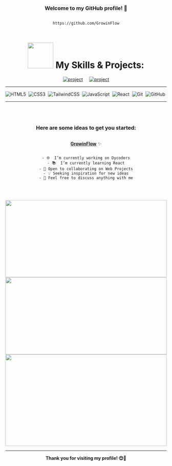 
<div style="text-align: center; display: flex; flex-direction: column; justify-content: center;"  align="center">

###  Welcome to my GitHub profile! 🌟

    https://github.com/GrowinFlow

# <img src="https://media.giphy.com/media/WUlplcMpOCEmTGBtBW/giphy.gif" width="80">  My Skills & Projects:
</div>


<div style="text-align: center; display: flex; justify-content: center; gap: 20px;"  align="center">
    <a href="https://e-bag.vercel.app/" target="_blank">
        <img alt="project" src="https://img.shields.io/badge/e-bag%20-%2320232a.svg?&style=for-the-badge&logo=e-bag&logoColor=white"/>
</a>
<a href="https://cashzap.netlify.app/" target="_blank">
        <img alt="project" src="https://img.shields.io/badge/Cash-Zap%20-%2320232a.svg?&style=for-the-badge&logo=Cash-Zap&logoColor=white"/>
    </a>

</div>
  <hr/>
<div style="display: flex; flex-wrap: wrap; gap: 8px;" align="center">
  <img alt="HTML5" src="https://img.shields.io/badge/html5%20-%23E34F26.svg?&style=for-the-badge&logo=html5&logoColor=white"/>
  <img alt="CSS3" src="https://img.shields.io/badge/css3%20-%231572B6.svg?&style=for-the-badge&logo=css3&logoColor=white"/>
  <img alt="TailwindCSS" src="https://img.shields.io/badge/tailwindcss-%2338B2AC.svg?style=for-the-badge&logo=tailwind-css&logoColor=white" />


  <img alt="JavaScript" src="https://img.shields.io/badge/javascript%20-%23323330.svg?&style=for-the-badge&logo=javascript&logoColor=%23F7DF1E"/>
  <img alt="React" src="https://img.shields.io/badge/react%20-%2320232a.svg?&style=for-the-badge&logo=react&logoColor=%2361DAFB"/>


   <img alt="Git" src="https://img.shields.io/badge/git%20-%23F05033.svg?&style=for-the-badge&logo=git&logoColor=white"/>
  <img alt="GitHub" src="https://img.shields.io/badge/github%20-%23121011.svg?&style=for-the-badge&logo=github&logoColor=white"/>

</div>
<hr/>
<br />
 
<br />
 



<div style="text-align: center; display: flex; flex-direction: column; justify-content: center;"  align="center">

  ###      Here are some ideas to get you started:

    
**[GrowinFlow](https://github.com/GrowinFlow)** ✨ 

    - 🌐  I’m currently working on Dycoders
    - 📚  I’m currently learning React
    - 🤝 Open to collaborating on Web Projects
    - 💡 Seeking inspiration for new ideas
    - 💬 Feel free to discuss anything with me
</div>

<br />
 
<br />
 


<p align="center">
<a href="https://github.com/GrowinFlow">
  <img height="240em" width="100%" src="https://github-readme-stats-eight-theta.vercel.app/api?username=GrowinFlow&show_icons=true&theme=algolia&include_all_commits=true&count_private=true"/>
    <br>
 <img height="240em" width="100%" src="https://github-readme-streak-stats.herokuapp.com/?user=GrowinFlow&theme=algolia"/>
 <br/> 
 <img height="285em" width="100%" src="https://github-readme-stats.vercel.app/api/top-langs/?username=GrowinFlow&layout=compact&theme=algolia"/> 


</a>

</p>
<hr/>
<div style="text-align: center; display: flex; justify-content: center;"  align="center">
    <b>Thank you for visiting my profile! 😊👋</b>
</div>